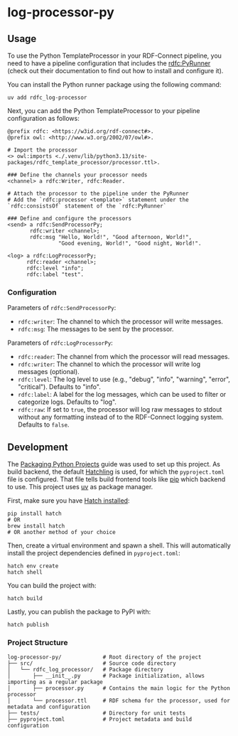# log-processor-py

## Usage

To use the Python TemplateProcessor in your RDF-Connect pipeline, you need to have a pipeline configuration that includes the [rdfc:PyRunner](https://github.com/rdf-connect/py-runner) (check out their documentation to find out how to install and configure it).

You can install the Python runner package using the following command:

```shell
uv add rdfc_log-processor
```

Next, you can add the Python TemplateProcessor to your pipeline configuration as follows:

```turtle
@prefix rdfc: <https://w3id.org/rdf-connect#>.
@prefix owl: <http://www.w3.org/2002/07/owl#>.

# Import the processor
<> owl:imports <./.venv/lib/python3.13/site-packages/rdfc_template_processor/processor.ttl>.

### Define the channels your processor needs
<channel> a rdfc:Writer, rdfc:Reader.

# Attach the processor to the pipeline under the PyRunner
# Add the `rdfc:processor <template>` statement under the `rdfc:consistsOf` statement of the `rdfc:PyRunner`

### Define and configure the processors
<send> a rdfc:SendProcessorPy;
       rdfc:writer <channel>;
       rdfc:msg "Hello, World!", "Good afternoon, World!",
                "Good evening, World!", "Good night, World!".

<log> a rdfc:LogProcessorPy;
      rdfc:reader <channel>;
      rdfc:level "info";
      rdfc:label "test".
```

### Configuration

Parameters of `rdfc:SendProcessorPy`:
- `rdfc:writer`: The channel to which the processor will write messages.
- `rdfc:msg`: The messages to be sent by the processor.

Parameters of `rdfc:LogProcessorPy`:
- `rdfc:reader`: The channel from which the processor will read messages.
- `rdfc:writer`: The channel to which the processor will write log messages (optional).
- `rdfc:level`: The log level to use (e.g., "debug", "info", "warning", "error", "critical"). Defaults to "info".
- `rdfc:label`: A label for the log messages, which can be used to filter or categorize logs. Defaults to "log".
- `rdfc:raw`: If set to `true`, the processor will log raw messages to stdout without any formatting instead of to the RDF-Connect logging system. Defaults to `false`.


## Development

The [Packaging Python Projects](https://packaging.python.org/en/latest/tutorials/packaging-projects/) guide was used to set up this project.
As build backend, the default [Hatchling](https://hatch.pypa.io/latest/) is used, for which the `pyproject.toml` file is configured.
That file tells build frontend tools like [pip](https://pip.pypa.io/en/stable/) which backend to use.
This project uses [uv](https://docs.astral.sh/uv/) as package manager.

First, make sure you have [Hatch installed](https://hatch.pypa.io/latest/install/):

```shell
pip install hatch
# OR
brew install hatch
# OR another method of your choice
```

Then, create a virtual environment and spawn a shell. This will automatically install the project dependencies defined in `pyproject.toml`:

```shell
hatch env create
hatch shell
```

You can build the project with:

```shell
hatch build
```

Lastly, you can publish the package to PyPI with:

```shell
hatch publish
```


### Project Structure

```
log-processor-py/             # Root directory of the project
├── src/                      # Source code directory
│   └── rdfc_log_processor/   # Package directory
│       ├── __init__.py       # Package initialization, allows importing as a regular package
│       ├── processor.py      # Contains the main logic for the Python processor
│       └── processor.ttl     # RDF schema for the processor, used for metadata and configuration
├── tests/                    # Directory for unit tests
├── pyproject.toml            # Project metadata and build configuration
```